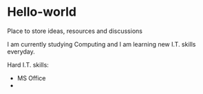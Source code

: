 # Hello-world
Place to store ideas, resources and discussions

I am currently studying Computing and I am learning new I.T. skills everyday.

Hard I.T. skills:

- MS Office
- 
